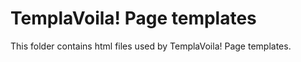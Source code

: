 TemplaVoila! Page templates
=============================

This folder contains html files used by TemplaVoila! Page templates.
